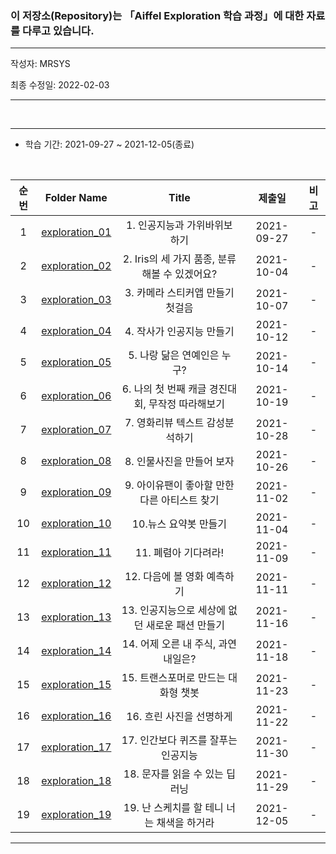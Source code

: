 ### 이 저장소(Repository)는 「Aiffel Exploration 학습 과정」에 대한 자료를 다루고 있습니다.

***
작성자: MRSYS<br>

최종 수정일: 2022-02-03

***

<br>

***
+ 학습 기간: 2021-09-27 ~ 2021-12-05(종료)

<br>

|순번|Folder Name|Title|제출일|비고|
|:--------:|:--------:|:--------:|:--------:|:--------:|
|1|[exploration_01](https://github.com/mrsys/Exploration/blob/master/EXPLORATION_01.ipynb)|1. 인공지능과 가위바위보 하기|2021-09-27|-|
|2|[exploration_02](https://github.com/mrsys/Exploration/blob/master/EXPLORATION_02.ipynb)|2. Iris의 세 가지 품종, 분류해볼 수 있겠어요?|2021-10-04|-|
|3|[exploration_03](https://github.com/mrsys/Exploration/blob/master/EXPLORATION_03.ipynb)|3. 카메라 스티커앱 만들기 첫걸음|2021-10-07|-|
|4|[exploration_04](https://nbviewer.org/github/YAGI0423/aiffel_exploration/blob/master/exploration_04/EX04_v3_2.ipynb)|4. 작사가 인공지능 만들기|2021-10-12|-|
|5|[exploration_05](https://nbviewer.org/github/YAGI0423/aiffel_exploration/blob/master/exploration_05/EX05_v3_1.ipynb)|5. 나랑 닮은 연예인은 누구?|2021-10-14|-|
|6|[exploration_06](https://nbviewer.org/github/YAGI0423/aiffel_exploration/blob/master/exploration_06/EX06_v3_1.ipynb)|6. 나의 첫 번째 캐글 경진대회, 무작정 따라해보기|2021-10-19|-|
|7|[exploration_07](https://nbviewer.org/github/YAGI0423/aiffel_exploration/blob/master/exploration_07/EX07_v4_1.ipynb)|7. 영화리뷰 텍스트 감성분석하기|2021-10-28|-|
|8|[exploration_08](https://nbviewer.org/github/YAGI0423/aiffel_exploration/blob/master/exploration_08/EX08_v3_1.ipynb)|8. 인물사진을 만들어 보자|2021-10-26|-|
|9|[exploration_09](https://nbviewer.org/github/YAGI0423/aiffel_exploration/blob/master/exploration_09/EX09_v4_1.ipynb)|9. 아이유팬이 좋아할 만한 다른 아티스트 찾기|2021-11-02|-|
|10|[exploration_10](https://nbviewer.org/github/YAGI0423/aiffel_exploration/blob/master/exploration_10/EX10_v5_1.ipynb)|10.뉴스 요약봇 만들기|2021-11-04|-|
|11|[exploration_11](https://nbviewer.org/github/YAGI0423/aiffel_exploration/blob/master/exploration_11/EX11_v6_1.ipynb)|11. 폐렴아 기다려라!|2021-11-09|-|
|12|[exploration_12](https://nbviewer.org/github/YAGI0423/aiffel_exploration/blob/master/exploration_12/EX12_v4_1.ipynb)|12. 다음에 볼 영화 예측하기|2021-11-11|-|
|13|[exploration_13](https://nbviewer.org/github/YAGI0423/aiffel_exploration/blob/master/exploration_13/EX13_v9_5.ipynb)|13. 인공지능으로 세상에 없던 새로운 패션 만들기|2021-11-16|-|
|14|[exploration_14](https://nbviewer.org/github/YAGI0423/aiffel_exploration/blob/master/exploration_14/EX14_v2_2.ipynb)|14. 어제 오른 내 주식, 과연 내일은?|2021-11-18|-|
|15|[exploration_15](https://nbviewer.org/github/YAGI0423/aiffel_exploration/blob/master/exploration_15/EX15_v3_1.ipynb)|15. 트랜스포머로 만드는 대화형 챗봇|2021-11-23|-|
|16|[exploration_16](https://nbviewer.org/github/YAGI0423/aiffel_exploration/blob/master/exploration_16/EX16_v4_1.ipynb)|16. 흐린 사진을 선명하게|2021-11-22|-|
|17|[exploration_17](https://nbviewer.org/github/YAGI0423/aiffel_exploration/blob/master/exploration_17/EX17_v4_1.ipynb)|17. 인간보다 퀴즈를 잘푸는 인공지능|2021-11-30|-|
|18|[exploration_18](https://nbviewer.org/github/YAGI0423/aiffel_exploration/blob/master/exploration_18/EX18_v2_1.ipynb)|18. 문자를 읽을 수 있는 딥러닝|2021-11-29|-|
|19|[exploration_19](https://nbviewer.org/github/YAGI0423/aiffel_exploration/blob/master/exploration_19/EX19_v4_1.ipynb)|19. 난 스케치를 할 테니 너는 채색을 하거라|2021-12-05|-|

***
